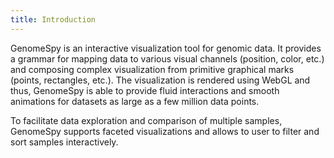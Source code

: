 ```yaml
---
title: Introduction
---
```


GenomeSpy is an interactive visualization tool for genomic data. It provides
a grammar for mapping data to various visual channels (position, color, etc.)
and composing complex visualization from primitive graphical marks (points,
rectangles, etc.). The visualization is rendered using WebGL and thus,
GenomeSpy is able to provide fluid interactions and smooth animations for
datasets as large as a few million data points.

To facilitate data exploration and comparison of multiple samples, GenomeSpy
supports faceted visualizations and allows to user to filter and sort samples
interactively.
